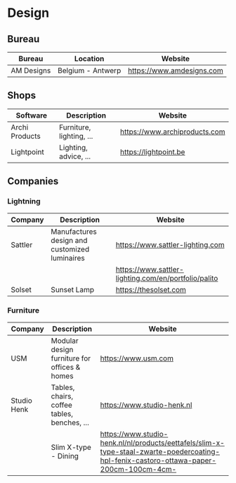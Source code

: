 # Design

## Bureau

| Bureau     | Location           | Website                   |
| ---------- | ------------------ | ------------------------- |
| AM Designs | Belgium - Antwerp  | https://www.amdesigns.com |

## Shops

| Software       | Description              | Website                       |
| -------------- | ------------------------ | ----------------------------- |
| Archi Products | Furniture, lighting, ... | https://www.archiproducts.com |
| Lightpoint     | Lighting, advice, ...    | https://lightpoint.be         |

## Companies

### Lightning

| Company | Description                                   | Website                          |
| ------- | --------------------------------------------- | -------------------------------- |
| Sattler | Manufactures design and customized luminaires | https://www.sattler-lighting.com |
|         |                                               | https://www.sattler-lighting.com/en/portfolio/palito |
| Solset  | Sunset Lamp                                   | https://thesolset.com            |

### Furniture

| Company     | Description                                  | Website             |
| ----------- | -------------------------------------------- | ------------------- |
| USM         | Modular design furniture for offices & homes | https://www.usm.com |
| Studio Henk | Tables, chairs, coffee tables, benches, ...  | https://www.studio-henk.nl |
|             | Slim X-type - Dining | https://www.studio-henk.nl/nl/products/eettafels/slim-x-type-staal-zwarte-poedercoating-hpl-fenix-castoro-ottawa-paper-200cm-100cm-4cm- |


